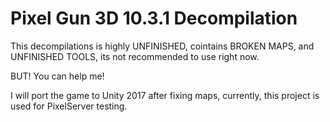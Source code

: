 # Pixel Gun 3D 10.3.1 Decompilation

This decompilations is highly UNFINISHED, cointains BROKEN MAPS, and UNFINISHED TOOLS, its not recommended to use right now.

BUT! You can help me!

I will port the game to Unity 2017 after fixing maps, currently, this project is used for PixelServer testing.
